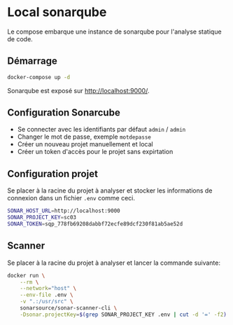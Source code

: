 # Local sonarqube

Le compose embarque une instance de sonarqube pour l'analyse statique de code.

## Démarrage

```bash
docker-compose up -d
```

Sonarqube est exposé sur <http://localhost:9000/>.

## Configuration Sonarcube

- Se connecter avec les identifiants par défaut `admin` / `admin`
- Changer le mot de passe, exemple `motdepasse`
- Créer un nouveau projet manuellement et local
- Créer un token d'accès pour le projet sans expirtation

## Configuration projet

Se placer à la racine du projet à analyser et stocker les informations de connexion dans un fichier `.env` comme ceci.

```bash
SONAR_HOST_URL=http://localhost:9000
SONAR_PROJECT_KEY=sc03
SONAR_TOKEN=sqp_778fb69208dabbf72ecfe89dcf230f81ab5ae52d
```

## Scanner

Se placer à la racine du projet à analyser et lancer la commande suivante:

```bash
docker run \
    --rm \
    --network="host" \
    --env-file .env \
    -v ".:/usr/src" \
    sonarsource/sonar-scanner-cli \
    -Dsonar.projectKey=$(grep SONAR_PROJECT_KEY .env | cut -d '=' -f2)
```
